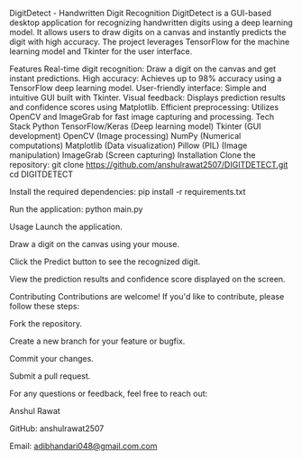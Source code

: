 DigitDetect - Handwritten Digit Recognition
DigitDetect is a GUI-based desktop application for recognizing handwritten digits using a deep learning model. It allows users to draw digits on a canvas and instantly predicts the digit with high accuracy. The project leverages TensorFlow for the machine learning model and Tkinter for the user interface.

Features
Real-time digit recognition: Draw a digit on the canvas and get instant predictions.
High accuracy: Achieves up to 98% accuracy using a TensorFlow deep learning model.
User-friendly interface: Simple and intuitive GUI built with Tkinter.
Visual feedback: Displays prediction results and confidence scores using Matplotlib.
Efficient preprocessing: Utilizes OpenCV and ImageGrab for fast image capturing and processing.
Tech Stack
Python
TensorFlow/Keras (Deep learning model)
Tkinter (GUI development)
OpenCV (Image processing)
NumPy (Numerical computations)
Matplotlib (Data visualization)
Pillow (PIL) (Image manipulation)
ImageGrab (Screen capturing)
Installation
Clone the repository: git clone https://github.com/anshulrawat2507/DIGITDETECT.git cd DIGITDETECT

Install the required dependencies: pip install -r requirements.txt

Run the application: python main.py

Usage Launch the application.

Draw a digit on the canvas using your mouse.

Click the Predict button to see the recognized digit.

View the prediction results and confidence score displayed on the screen.

Contributing Contributions are welcome! If you'd like to contribute, please follow these steps:

Fork the repository.

Create a new branch for your feature or bugfix.

Commit your changes.

Submit a pull request.

For any questions or feedback, feel free to reach out:

Anshul Rawat

GitHub: anshulrawat2507

Email: adibhandari048@gmail.com.com
